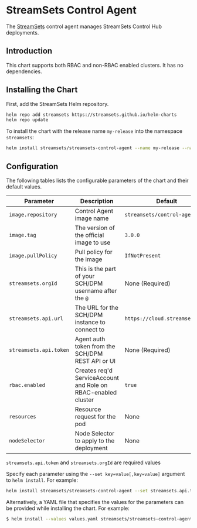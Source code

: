 # StreamSets Control Agent

The [StreamSets](https://streamsets.com) control agent manages StreamSets Control Hub deployments.

## Introduction

This chart supports both RBAC and non-RBAC enabled clusters. It has no dependencies.

## Installing the Chart

First, add the StreamSets Helm repository.

```bash
helm repo add streamsets https://streamsets.github.io/helm-charts
helm repo update
```

To install the chart with the release name `my-release` into the namespace `streamsets`:

```bash
helm install streamsets/streamsets-control-agent --name my-release --namespace streamsets
```

## Configuration

The following tables lists the configurable parameters of the chart and their default values.

| Parameter                       | Description                                                          | Default                                   |
| ------------------------------- | -------------------------------------------------------------------- | ----------------------------------------- |
| `image.repository`              | Control Agent image name                                             | `streamsets/control-agent`                |
| `image.tag`                     | The version of the official image to use                             | `3.0.0`                                   |
| `image.pullPolicy`              | Pull policy for the image                                            | `IfNotPresent`                            |
| `streamsets.orgId`              | This is the part of your SCH/DPM username after the `@`              | None       (Required)                     |
| `streamsets.api.url`            | The URL for the SCH/DPM instance to connect to                       | `https://cloud.streamsets.com`            |
| `streamsets.api.token`          | Agent auth token from the SCH/DPM REST API or UI                     | None (Required)                           |
| `rbac.enabled`                  | Creates req'd ServiceAccount and Role on RBAC-enabled cluster        | `true`                                    |
| `resources`                     | Resource request for the pod                                         | None                                      |
| `nodeSelector`                  | Node Selector to apply to the deployment                             | None                                      |


`streamsets.api.token` and `streamsets.orgId` are required values

Specify each parameter using the `--set key=value[,key=value]` argument to `helm install`. For example:
```bash
helm install streamsets/streamsets-control-agent --set streamsets.api.token="my_api_token" --set streamsets.orgId="my_org"
```

Alternatively, a YAML file that specifies the values for the parameters can be provided while
installing the chart. For example:

```bash
$ helm install --values values.yaml streamsets/streamsets-control-agent
```
